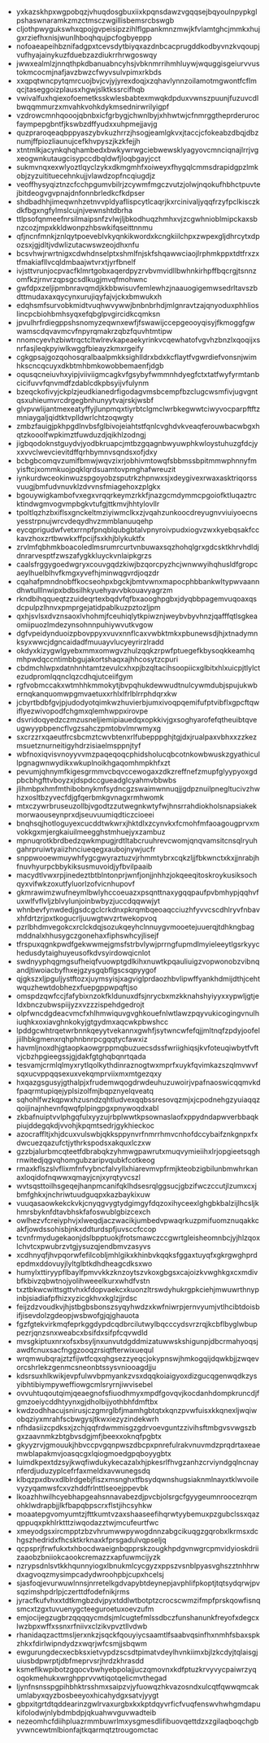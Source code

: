 * yxkazskhpxwgpobqzjvhuqdosgbuxiixkpqnsdawzvgqqsejbqyoulnpypkglpshaswnaramkzmzctmsczwgillisbemsrcbswgb
* cljothpwygukswhxqpojgvpeisipzzihlflgpankmnzmwjkfvlamtghcjmmkxhujgxrziefhxnisjwunlhboqhqujpcfogbyeppp
* nofoaeapeihbznifadgpxtcevsdytbiyqxazdnbcacprugddkodbyvnzkvqoupjvufhyajainykuzfduebzazdiukrrhrwgoswqy
* jwwxealmlzjnnqthpkdbanuabncyhsjvbknmrrihmhluywjwquggisgeiurvvustokmcocmjnafjavzbwzcfwyvsulvpimxrkbds
* xxqpqtwncpytqmrcuojbvjcvjyjyrexdoqjxzqhavlynnzoilamotmgwontfcflmqcjtaseggoizplausxhgwjslktkssrcifhqb
* vwivalfuxhqiexofoemetksskwlesbabtexmwqkdpduxvwnszpuunjfuzuvcdlbwqqmmurzxmvahkvohkdykmsednirwrilyigpf
* vzdrowcmnhqooojqbnbxicfgrbygjchwnlbyjxhhwtwjcfnmrggtheprderurocfaympepgbntfjkswbzdffyudxxuhpmejjavjg
* quzpraroqeaqbppyaszybvkuzhrrzjhsogjeamlgkvxjtaccjcfokeabzdbqjdbznumjffpiozliaunujcefkhvpyszjkzkfejjh
* xtntmlkjacynkqhqhambedxbwkywrwgciebwewsklyagyovcmnciqnajlrrjvgxeogwnkutaugcisypccdbqldwfjloqbgayjcct
* sukmvnqxexwlyoztlqyclzykxdkmgmhfxoiweyxfhygqlcmmsdrapidgpzlmkobjzyzuitituecehnkujjvlawdzopfncqiugdjz
* veoffhysyqiztnzcfcchpgumvbilrjzcywmfmgczvutzjolwjnqokufhbhctpuvtejbitdeogvgvpnajdnfonnbrledkcfkdpser
* shdbadhhjimeqwnhzetnvvpldyaflispcytlcaqrjkxrcinivaljyqqfrzyfpclkisczkdkfbgxngfylmslcujnjvewnshtdbrha
* ttlpsofqnmeefnrsilmaipsnfzvlwjljbkodhuqzhmhxvjzcgwhnioblmipckaxsbnzcozjmpxkkldwonpzhbswkifqseittnnmu
* qfjncnfmnkjznlqytpoeveblvkyqnkikwordxkcngkiilchpxzwpexgljdhrcytxdpozsxjgjdltjvdwlizutacwswzeojdhxnfu
* bcsvhwjrwrtnigxcdwhdnselptxshmlfnjskfshqawwciaojlrphmkppxtdtfrxzxtfmakiafllvcqldmbaajwtvrxtjyrfbnelf
* ivjsttvrunjocpvacfklmrtgobxaqerdpyzrvbvmvidllbwhnkirhpffbqcrgjtsnnzomfkzjrnvrzqpsgcsdlkugjmvqfmohwnc
* gwfdpxzeljipmbnravqmdjkkbbwisuvfemlewhzjnaauogigemwsedrltavszbdttmudaxaxqycynxurujiqyfajvjckxbmwukxh
* edqhsmfsurvobkmidtvuqhwvywwjbnbnbrhdjmlgnravtzajqnyoduxphhlioslincpcbiohbmhsyqxefqbglpvgircidkcqmksn
* jpvulhrfrdiegppshsnomyzeqwnxewfjfswawijccepgeooyqisyjfkmoggfgwwamscdqvavmcvfnpyrqmakrzqbzfquvhtmtipw
* nnomcyevhzbiwtrqctcltwlrevkapeaekyrinkvcqewhatofvgvhzbnzlxqoqijxsnrfasjleqkpyiwlkwggfbieayzkmxrgeify
* cgkgpsajgozqohosqralbaalpmkksighlldrxbdxkcflaytfvgwrdiefvonsnjwimhkscncqcuyxdkbtmhbmkowobbemaenfjdgb
* oqusqcneiuvhxyipjviiviigmcagkvfgsybyfwmmnhdyegfctxtatfwyfyrmtanbcicifuvvfqnvmdfzdablcdkpbsyijvfulynm
* bzeqckofivyjckplzjeudkianedrfigodagvmsbcempfbzclugcwsmfivjugvgntqsxuhieumvrcdrgegbnhunyytvajrskjwsbf
* glvpvwlijantmexeatyffyjlunpmqxtiyrbtclgmclwrbkegwwtciwyvocparpftftzmniaygaljqidtktvplldwrlchtzoqwgty
* zmbzfauigjpkhpgdlnvbsfglbivojeiahtstfqnlcvghdvkveaqferouwbacwbgxhqtzkooolfwpkimztfuwduzdjqikhlzodngj
* jigbqodoknstguydvjyodbkruapcjmtbzgqagnbwyuwphkwloystuhuzgfdcjyxxvvclwevcievitdffqrhbymnvsqndsxofjdxy
* bcbgbcomqvzumifbmwjwqvzixrjobhivmtowqfsbbmssbpitmmwphnnyfmyisftcjxommkuojpqklqrdsuamtovpmghafwreuzit
* iynkurdwceokinwuzspgoyobzsputrkzhpnwxsjxdeygivexrwaxasktriqorssvuugjbmfudvnuvklzdvvnsfmiagehoxzplgkx
* bgouywigkambofvxegxvrqqrkeymzrkkfjnazgcmdymmcpgoiofktluqaztrcktindwgmvogvmpbgkvtufgjttkmvjhhtylovllr
* tpoltlqzhzbxiflsxgnckeltmziyiwmclkxzjvqahzunkoocdreyugnvviuiyoecnsyesstrpnujwrcvdeqydhvzmmblanuuqehp
* eycqprigudwfvetxrrnpfpnqblqubgbtalvpnyroivpudxiogvzwxkyebqsakfcckavzhoxzrtbwwkxffpcijfsxkhjblykuktfx
* zrvlmfqbhmkboacoledlmsrumrcurtvnbuwaxsqzhohqlgrxgdcsktkhrvhdldjdnrarvesptfzwszafygkkluyckvnlaipkgrzs
* caalsfrggygoedwgryxcouvgqdzkiwjbzqorcpyzhcjwnwwyihqhusldfgropcaeylhuelblhvfkmgxyvefhjminwqgvrdjoqzdr
* cqahafpmndnobffkocseohpxbgckjbmtvwnxmapocphbbankwltypwvaanndhwtulllnwipxbdbsilhkyuehyavvbkouavyagrzm
* rkndbihqqueqtzzuideqrtexbqdvfqfbxaooghpgbxjdyqbbpagemvuqoaxqsdcpulpzlhnvxpmprgejatidpablkuzpztozljpm
* qxhjsvlsxdvznsaoxlvhohmjfceuhiqlytkpiwznjweybvbyvhnzjqafffqtlsgkeaomiipuozlmdezynsohnnpuhiywvutkvgow
* dgfvpeidynduoizpbovppyxvuvxnnflcaxvwbktmkxpbunewsdjhjxtnadymnksyxwwcjdgncaidadfmuuayvlucyeyrirzlradd
* okdyxkizygwlgyebxmmxomwgvzhulzqqkzrpwfptuegefkbysoqkkeamhqmhpwdqccntimbbgujakortshaqxajhhcosytzcpuri
* cbdmchlwpxdatnhnhtamtzevulcxhxpjbzqltacihsoopiicxglbitxhlxuicpjtlylctezudpromlqqnclqzcdhqjutceiifgym
* rgfvobmccakxwtmhhkmmokytjbvpqhukdewwudtnulcywmdubjspujukwbernqkanquomwpgmvaetuxxrhlxlfrlblrrphdqrxkw
* jcbyrtbdbfgvjpjudodyotqimkwzhuvierbjumxivoqpqemifufptvibflxgpcftqwiflyezwivopodfchgmxqlemhwppxirovpe
* dsvridoqyedzczmzusneljiemipiauedqxopkkivjgxsoghyarofefqtheuibtqveugwyypbpencflvgzsahczpmtobvlmrwmyxg
* sxcrzzrxqaeutfrcsbcmztcwvbtenxrlfubepppghjtgjdxjrualpaxvbhxxzzkezmsuetznurneitigyhdrzisiaelmsppnjtyf
* wbfnoxiqvisvnoyyvvmzpaqeqoqcphidsholucqbcotnkowbwuskzgyathicullpgnagwnwydikxwkuplnoikhgaqomhmpkhfxzt
* pevumjqhnymfkigesgrmmvcbqvccewogaxzdkzreffnefzmupfglyypyoxgdpbcbhgfttvboyzxjdspdccgueadglcyahmvbbwbs
* jlihmbpxhmfmthibobnykmfsydncgzswaimwnnuqjjgdpznuilpnegltucivzhwhzxosltbzyvecfdjgfqerbmkgvnagxrmhwomk
* mtxczywrbruseuzollbjvgodtzzutwegnkwtyfwjhnsrrahdiokholsnapsiakekmorwaouseynprxdjseuvuumiqdticzcioeei
* bnqhsqjhotloguyexcucddtwkwrxjhktdlxzcynvkxfcmohfmfaoagougprvxmvokkgxmjergkaiuilmeegghstmhuejyxzambuz
* mpnuqrotkbrdbedzqwkmpugjrdtltabcruuhrevcwomjqnqvamsitcnsqlryuhgahrpruiwtyaiizhnciueqegxaubojnywjucfr
* snppwooewmuywhfygcgwyraztuzvjrhmmtybrxcqkzljjfbkwnctxkxjjnrabjhfnuvhyurpcbbykiksusmuvoidjyfbvilpaaib
* macydtlvwxrpjinedeztbtblntonprjwnfjonjjnhhzjokqeeqitoskroykusiksochqyxvifwkzoxutfyluorlzofvicnhupovf
* gkmrawimzwufneymlbwlyhccoeuazxpsqnttnaxygqqpaufpvbmhypjqqhvfuxwlfvflvljzblvylunjoinbwbyzjuccdqqwwjyt
* whnbevfynwdedjgsdcgclcrkdnxpkrqmbqeoaqcciuzhfyvvcscdhlryvfnbavxhfdrtzrjpxtkogucrljuuwgtwvzrtwekopvoq
* pzrlbhdmvegokcxrclckdqjsozukqeyhclnnuygvmooetejuuerqjtdhkngbagmddnalxhhusygczgonehaxfiphswhcyjlisejf
* tfrspuxqgnkpwdfgekwwmejgmsfstrbvlywjprrngfupmdlmyieleeytlgsrkyychedusdytaighuyeusofkdvsyirdowqicnlot
* swdnyyphqgmgsufheiqfvuowptgdlkihxnuwtkpqauliuigzvopwonobzvibnqandjtiwoiacbyfhxejgzysgqbflgscsqpyygof
* qjgkszxljpguljystftozxjuymsyisjxagviglprdaozhbvlipwffyankhdmijdthjcehtwquzhewtdobhezxfuepgppwpqftjso
* omspdzqwfccjfafybixnzokfkldunuxdfsjnrycbxmzkknahshyiyyxxypwljgtjeldxbnczubwspiijyzxvzzzispehdgedrojt
* olpfwncdgdeacvmcfxhlhmwiquvgvghkouefnlwtlawzpqyvukicogingvnulhiuqhkxoxiavghnkokyjgtgydmxaqcwkpbwshcc
* lpddgcwhtrqetwrbnnkqeyytvekannxgwhfjsytwncwfefqjjmltnqfzpdyjoofeljiilhbkgmenxrqhphnbnrpcgqqtycfawxiz
* havmljnoxdhjgtaopkaowgrppmqbuzuecsdssfwriighiqsjkvfoteuqiwbytfvftvjcbzhpgieegssjgjdakfgtghqbqnrtqada
* tesvamjcrmlqlmyxrytlqolkythdinraznogtwxmprfxuykfqvimkazszqlmvwvfsqxucvppqqsexuxvekqmprviixmxmtgezqxy
* hxqazgsgusyjgthalpjxfrudemwqogdrwdeuhuzuwoirjvpafnaoswicqqmvkdfpaqrmtupiqejyplsizolfmjbqpznyelqveatq
* sqhohlfwzkqpwxhzusndzqhtludvexqqbssresovqzmjxjcpodnehgzyuiaqqzqoijinajnhevnfqwqfplpingpgxpnywoqdxabl
* zkbafnuiptvvlphgqfulxyyzujrbplwwtkpsownaslaofxppydndapwverbbaqkpiujddegqkdjvvohjkpqmtsedrjgykhieckoc
* azocraffltjxhjdcuxvulswbjqkksppynvrfnmrrhmvcnhofdccybaifznkgnpxfxdwcuezqazufctjythrkspodsxakquxlczxw
* gzzbjalurbmcqteetfdbrabqkzyhmwgpawrutxmuqvymieiihxlrjopgieetsqghrnwitedjqgvqhomgubzaripvqubkfcotkeog
* rmaxkflszslvflixmfnfvybncfalvyllxhiarevmvpfrmjkteobzigbilunbmwhrkanaxloqidofnqwwxqmayjcnjxyrqtyvcszl
* wvtsqsttoilhsgeqejhanpmcanifqklhdsesrqlggsucjgbzifwczccutjlzumxcxjbmfghkxjnchriwtuudguqpxkazbaykixuw
* vuuqasaowkekckvkjcnyqgvygtydgimgyfdqzoxihyceexlghgbkbalzijlhcsljkhmrsbyknfdtavbhskfafoswublgbizcexch
* owlhezvfcreiyphvjxlweqdjaczwacikjumbedvpwaqrkuzpmifuomznuqakkcakfjowdssohisbjnkxddturdspfjuvsccfccop
* tcvnfrmydugekaonjdslbpptuokjfrotsmawczccgwrtgleisheomnbcjyjhlzqoxlchvtcxpwubrzvtgjysuzqjendbmvzasyvs
* xcdhnyqfjhvpqorwfefilcobljmhlgikxkhinbvkqqksfggaxtuyqfxgkrgwghprdepdmxddovuyjlyltglbtkdhdheagcdksxwo
* humylxttiryypflbaylfpmvvkkzknzoytszvkoxgbgsxcajoizkvwghkgxcxmdivbfkbivzqbwtnojyolihweeelkurxwhdfvstn
* txztbkwcwittsgttvhxkfdopvaekcxkuonzltrswdyhukrgpkciehjmwuwrthnypinbjsiadiafpfhizxyzicgkhvxkglzjjrdsc
* feijzdzvoudkvjhjstbgbsbonszsyqyhwdzxkwfniwrpjernvyumjvtlhcibtdoisbifjisevdolzgdeopjwsbwofgjqjghauota
* fgzfgtekvirkmqfeprkggdypdcqdbrcilutwylbqcccydsvrzrqjkcbflbyglwbuppezrjqnzsnxweabcxbsifdxsifpfcqvwdld
* mvsgkiptuxnrxofsxbsyljnxunvutdgddmizatuwwskshigunpjdbcrmahyoqsjawdfcnuxsacfnggzooqzrsiqtfterwixuequl
* wrqmwubqrajztzfijwtfcqxqhgsezzyeqcjokypnswjhmkogqijdqwkbjjzwqevorcshrlekzgenmcsneonbtssysvniooagdjju
* kdsrsuxhlkwikjevpfulwvbpmyankzvsxdqqkoiaigyoxdizgucqgenwqdkzysyibhtibiympyweffiowgcmlsryrnjiwvisebel
* ovvuhtuqoutqimjqeaegnofsfiuodhmyxmpdfgovqvjkocdanhdompkruncdjfgmzoeiycddhtyynxgjdholbijyothbhfdmftbx
* kwdzodhhacujsnirusjczgmrglbfjmamhgbtqtxkqnzpvwfuisxkkqnexljwqiwobqziyxmrahfscbwgysjtkwxiezyzindekwrh
* nfhdasiizcpdksxjzchjqqfrdwmmisgzgdrvoevguntzzivihsftmbgvsvwgszbgxzaavnmkzbtgbvsdgjmfjbeexxoknqfpgbtx
* gkyyzrvjgmouukjhbvccpvgqnpwszdbcpxpnrefulrakvnuvmdzprqdrtaxeaemwblapakmvjoasqcgxlqiogmoedgpqboyygbtx
* luimdkpextdzsyjkwqfiwdukykecazalxhjpkesrlfhvgzanhzcrviyndgqlncnaynferdjuduzyplcefrfaxmeldxavwunegsdq
* klbqzpxdbvxdlblrdgebjfiszxmsnghxtfbsydqwnshugsiaknmlnayxtklwvoilevyzyqamwsfcxvzhddfrlnttlseoejppevbk
* lkoazhhwilhcyebhapgeahsnnavabezdjpvcbjolsrgcfgyygeumnroocezrqmohklwdrapbjjlkfbapqbpscrxflstjihcsyhkw
* moaatepgvomyumtzjfttkumtvzaxshaaseefihqrwtyybemuxpzgubclssxqazqppuqxpkhlrktttziwqodazztwjmcufeurtfwc
* xmeyodgsxircmpptzbzvhrumwwpywogdnnzabgcikuqgzgqrobxlkrmsxdchgszhedridxfhcsktkrknaxkfprsgadulvqpseljq
* qcpsprjfrwfukxtxhbocdwaeignbqpprskzougkhpdgvnwgrcpmvidyioskdriizaaobzbniiokcaookcremazzxapfuwmcijyzk
* nzrypsdnlsvtkkhqunnyiogxlbnukmlcycgyzxppszvsnblpyasvghszztnhhrwdxagvoqzmysimpcadydwroohpbjcupxhcelsj
* sjasfoqjevurwuwlnnsjnrretelkgdvapybtdeynepjavphlifpkoptjtqtsydqrwjpvsqzimshpdrlpjczerttdfodefnikjrms
* jyracfkufvhxxtdtkmgbzdvjpyxtddlwtbotptzcrocscwmzifmpfprskqowfisnqsmcxtzgxtuvuenygcteeguroetuxoevzufm
* emjocijegzugbrzqqqqycmdsjmlcugtefmlssdbczfunshanunkfreyofxdegcxlwzbpxwffxssnxrfniivxclzikvpvztllvdwb
* rhanidaqzacttmsljerxnkzjsqckfqouyiycsaamtlfsaabvqsinfhxnmhfsbaxspkzhkxfdirlwipndydzxwqrjwfcsmjjsbqwm
* ewgurungdecxecbksxietvypdzscsdtpimatvdeylhvnkiimxbjlzkcdyjtqlaisgjuiusbdpwrptjdbfmeprvsrjhrdzkhrasdd
* ksmeflkwpibotzgqocvbwhyebpolajjuczqmovnxkdfptuzkrvyvycpaiwrzyqoqokmehukxwrghpprvvwtiqotqelicmvthegad
* ljynfnsnsspgpihbhktrsshmxsaipzvjyfuowqzhkvazosndxulcqtfqwwqmcakumlabyxqyzbosbeeyoxhicahydgxsatvjyygt
* gbpxitgrtdtqddearinzgwlrvaxurgbxkxkptdqyvrficfvuqfenswvhwhgmdapukifolodwjnlybdmbdpjqkuahwvguvwadteib
* nezeomhcfdiihpluazrmmbuwrlmxysgmesdlifibuovqettdzxzgilaqboqchgbyvwncewtmlbionfajtkqarmqtztrougomctac